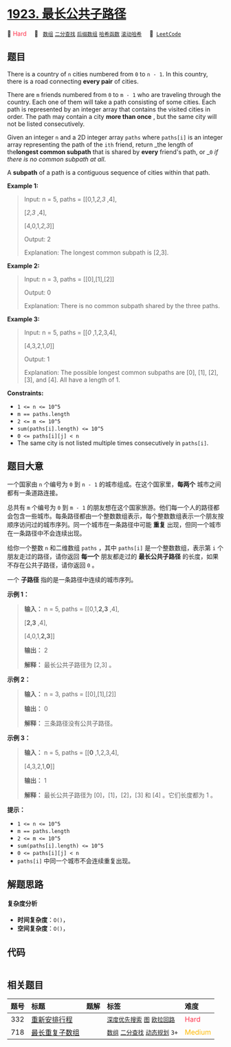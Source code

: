 # [1923. 最长公共子路径](https://leetcode.com/problems/longest-common-subpath)

🔴 <font color=#ff334b>Hard</font>&emsp; 🔖&ensp; [`数组`](/tag/array.md) [`二分查找`](/tag/binary-search.md) [`后缀数组`](/tag/suffix-array.md) [`哈希函数`](/tag/hash-function.md) [`滚动哈希`](/tag/rolling-hash.md)&emsp; 🔗&ensp;[`LeetCode`](https://leetcode.com/problems/longest-common-subpath)

## 题目

There is a country of `n` cities numbered from `0` to `n - 1`. In this
country, there is a road connecting **every pair** of cities.

There are `m` friends numbered from `0` to `m - 1` who are traveling through
the country. Each one of them will take a path consisting of some cities. Each
path is represented by an integer array that contains the visited cities in
order. The path may contain a city **more than once** , but the same city will
not be listed consecutively.

Given an integer `n` and a 2D integer array `paths` where `paths[i]` is an
integer array representing the path of the `ith` friend, return _the length of
the**longest common subpath** that is shared by **every** friend's path, or
_`0` _if there is no common subpath at all_.

A **subpath** of a path is a contiguous sequence of cities within that path.



**Example 1:**

> Input: n = 5, paths = [[0,1,_2,3_ ,4],
> 
> > 
> > 
> > 
> > 
> > 
>    [_2,3_ ,4],
> 
> > 
> > 
> > 
> > 
> > 
>    [4,0,1,_2,3_]]
> 
> Output: 2
> 
> Explanation: The longest common subpath is [2,3].

**Example 2:**

> Input: n = 3, paths = [[0],[1],[2]]
> 
> Output: 0
> 
> Explanation: There is no common subpath shared by the three paths.

**Example 3:**

> Input: n = 5, paths = [[_0_ ,1,2,3,4],
> 
> > 
> > 
> > 
> > 
> > 
>    [4,3,2,1,_0_]]
> 
> Output: 1
> 
> Explanation: The possible longest common subpaths are [0], [1], [2], [3], and [4]. All have a length of 1.



**Constraints:**

  * `1 <= n <= 10^5`
  * `m == paths.length`
  * `2 <= m <= 10^5`
  * `sum(paths[i].length) <= 10^5`
  * `0 <= paths[i][j] < n`
  * The same city is not listed multiple times consecutively in `paths[i]`.


## 题目大意

一个国家由 `n` 个编号为 `0` 到 `n - 1` 的城市组成。在这个国家里，**每两个** 城市之间都有一条道路连接。

总共有 `m` 个编号为 `0` 到 `m - 1`
的朋友想在这个国家旅游。他们每一个人的路径都会包含一些城市。每条路径都由一个整数数组表示，每个整数数组表示一个朋友按顺序访问过的城市序列。同一个城市在一条路径中可能
**重复** 出现，但同一个城市在一条路径中不会连续出现。

给你一个整数 `n` 和二维数组 `paths` ，其中 `paths[i]` 是一个整数数组，表示第 `i` 个朋友走过的路径，请你返回 **每一个**
朋友都走过的 **最长公共子路径** 的长度，如果不存在公共子路径，请你返回 `0` 。

一个 **子路径** 指的是一条路径中连续的城市序列。

**示例 1：**

> 
> 
> 
> 
> 
> **输入：** n = 5, paths = [[0,1,**2,3** ,4],
> 
> > 
> > 
> > 
> > 
> > 
>  [**2,3** ,4],
> 
> > 
> > 
> > 
> > 
> > 
>  [4,0,1,**2,3**]]
> 
> **输出：** 2
> 
> **解释：** 最长公共子路径为 [2,3] 。
> 
> 

**示例 2：**

> 
> 
> 
> 
> 
> **输入：** n = 3, paths = [[0],[1],[2]]
> 
> **输出：** 0
> 
> **解释：** 三条路径没有公共子路径。
> 
> 

**示例 3：**

> 
> 
> 
> 
> 
> **输入：** n = 5, paths = [[**0** ,1,2,3,4],
> 
> > 
> > 
> > 
> > 
> > 
>  [4,3,2,1,**0**]]
> 
> **输出：** 1
> 
> **解释：** 最长公共子路径为 [0]，[1]，[2]，[3] 和 [4] 。它们长度都为 1 。

**提示：**

  * `1 <= n <= 10^5`
  * `m == paths.length`
  * `2 <= m <= 10^5`
  * `sum(paths[i].length) <= 10^5`
  * `0 <= paths[i][j] < n`
  * `paths[i]` 中同一个城市不会连续重复出现。


## 解题思路

#### 复杂度分析

- **时间复杂度**：`O()`，
- **空间复杂度**：`O()`，

## 代码

```javascript

```

## 相关题目

<!-- prettier-ignore -->
| 题号 | 标题 | 题解 | 标签 | 难度 |
| :------: | :------ | :------: | :------ | :------ |
| 332 | [重新安排行程](https://leetcode.com/problems/reconstruct-itinerary) |  |  [`深度优先搜索`](/tag/depth-first-search.md) [`图`](/tag/graph.md) [`欧拉回路`](/tag/eulerian-circuit.md) | <font color=#ff334b>Hard</font> |
| 718 | [最长重复子数组](https://leetcode.com/problems/maximum-length-of-repeated-subarray) |  |  [`数组`](/tag/array.md) [`二分查找`](/tag/binary-search.md) [`动态规划`](/tag/dynamic-programming.md) `3+` | <font color=#ffb800>Medium</font> |